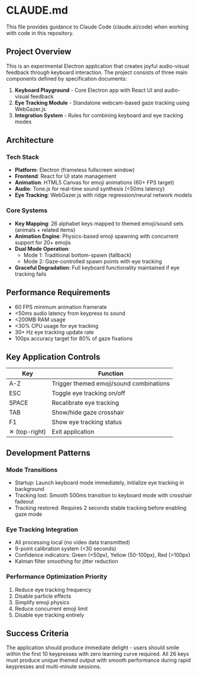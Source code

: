 # CLAUDE.md

This file provides guidance to Claude Code (claude.ai/code) when working with code in this repository.

## Project Overview

This is an experimental Electron application that creates joyful audio-visual feedback through keyboard interaction. The project consists of three main components defined by specification documents:

1. **Keyboard Playground** - Core Electron app with React UI and audio-visual feedback
2. **Eye Tracking Module** - Standalone webcam-based gaze tracking using WebGazer.js  
3. **Integration System** - Rules for combining keyboard and eye tracking modes

## Architecture

### Tech Stack
- **Platform**: Electron (frameless fullscreen window)
- **Frontend**: React for UI state management
- **Animation**: HTML5 Canvas for emoji animations (60+ FPS target)
- **Audio**: Tone.js for real-time sound synthesis (<50ms latency)
- **Eye Tracking**: WebGazer.js with ridge regression/neural network models

### Core Systems
- **Key Mapping**: 26 alphabet keys mapped to themed emoji/sound sets (animals + related items)
- **Animation Engine**: Physics-based emoji spawning with concurrent support for 20+ emojis
- **Dual Mode Operation**: 
  - Mode 1: Traditional bottom-spawn (fallback)
  - Mode 2: Gaze-controlled spawn points with eye tracking
- **Graceful Degradation**: Full keyboard functionality maintained if eye tracking fails

## Performance Requirements

- 60 FPS minimum animation framerate
- <50ms audio latency from keypress to sound
- <200MB RAM usage
- <30% CPU usage for eye tracking
- 30+ Hz eye tracking update rate
- 100px accuracy target for 80% of gaze fixations

## Key Application Controls

| Key | Function |
|-----|----------|
| A-Z | Trigger themed emoji/sound combinations |
| ESC | Toggle eye tracking on/off |
| SPACE | Recalibrate eye tracking |
| TAB | Show/hide gaze crosshair |
| F1 | Show eye tracking status |
| ✕ (top-right) | Exit application |

## Development Patterns

### Mode Transitions
- Startup: Launch keyboard mode immediately, initialize eye tracking in background
- Tracking lost: Smooth 500ms transition to keyboard mode with crosshair fadeout
- Tracking restored: Requires 2 seconds stable tracking before enabling gaze mode

### Eye Tracking Integration
- All processing local (no video data transmitted)
- 9-point calibration system (<30 seconds)
- Confidence indicators: Green (<50px), Yellow (50-100px), Red (>100px)
- Kalman filter smoothing for jitter reduction

### Performance Optimization Priority
1. Reduce eye tracking frequency
2. Disable particle effects  
3. Simplify emoji physics
4. Reduce concurrent emoji limit
5. Disable eye tracking entirely

## Success Criteria

The application should produce immediate delight - users should smile within the first 10 keypresses with zero learning curve required. All 26 keys must produce unique themed output with smooth performance during rapid keypresses and multi-minute sessions.